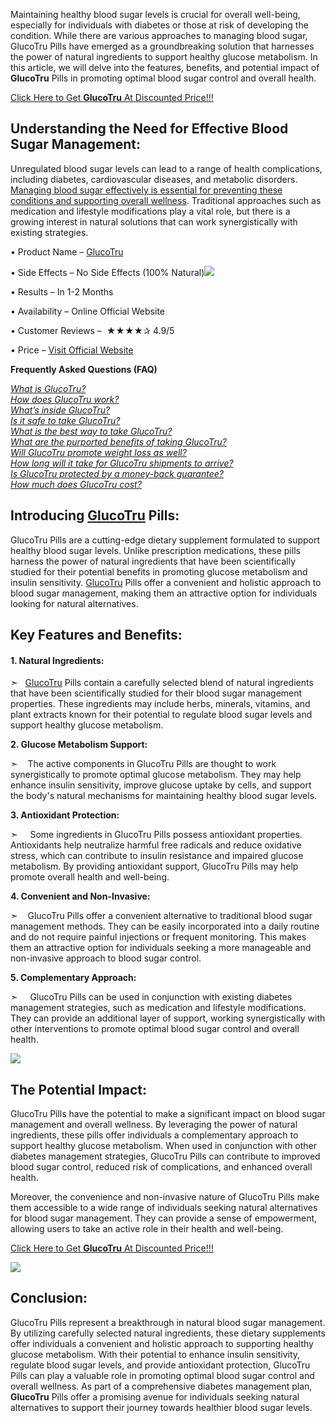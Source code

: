Maintaining healthy blood sugar levels is crucial for overall well-being, especially for individuals with diabetes or those at risk of developing the condition. While there are various approaches to managing blood sugar, GlucoTru Pills have emerged as a groundbreaking solution that harnesses the power of natural ingredients to support healthy glucose metabolism. In this article, we will delve into the features, benefits, and potential impact of **GlucoTru** Pills in promoting optimal blood sugar control and overall health.  
  
[Click Here to Get **GlucoTru** At Discounted Price!!!](https://www.glitco.com/get-glucotru-blood-sugar)  

Understanding the Need for Effective Blood Sugar Management:
------------------------------------------------------------

  
Unregulated blood sugar levels can lead to a range of health complications, including diabetes, cardiovascular diseases, and metabolic disorders. [Managing blood sugar effectively is essential for preventing these conditions and supporting overall wellness](https://lookerstudio.google.com/reporting/b61a203e-156d-406a-af5b-8baa0f8cec4c/page/rdQWD). Traditional approaches such as medication and lifestyle modifications play a vital role, but there is a growing interest in natural solutions that can work synergistically with existing strategies.  
  

• Product Name – [GlucoTru](https://sites.google.com/view/glucotru-faqs/home)

• Side Effects – No Side Effects (100% Natural)[![](https://blogger.googleusercontent.com/img/b/R29vZ2xl/AVvXsEiASos2RltWWQGxFehgUDREaVwb6Us8_6kpDBbRtEHnjNAguGxCo170_xnnd4cVxkfMZcsel6-_yx3i1QhL5d-26DEyi-VJ3YZwCBqbUYsxs4cF3XDRdA8PNr-tlnAzsy5xy4108E9XaeR3Z0ZwJdFU3g8Wdx-eJR_sRmacEnvyU3e5weeZEXMp5EV1/s320/bottle-with-guarantee.png)](https://www.glitco.com/get-glucotru-blood-sugar)

• Results – In 1-2 Months  
  
• Availability – Online Official Website  
  
• Customer Reviews –  ★★★★✰ 4.9/5  
  
• Price – [Visit Official Website](https://www.glitco.com/get-glucotru-blood-sugar)

**Frequently Asked Questions (FAQ)**  
  
_[What is GlucoTru?](https://www.glitco.com/get-glucotru-blood-sugar)_  
_[How does GlucoTru work?](https://www.glitco.com/get-glucotru-blood-sugar)_  
_[What’s inside GlucoTru?](https://www.glitco.com/get-glucotru-blood-sugar)_  
_[Is it safe to take GlucoTru?](https://www.glitco.com/get-glucotru-blood-sugar)_  
_[What is the best way to take GlucoTru?](https://www.glitco.com/get-glucotru-blood-sugar)_  
_[What are the purported benefits of taking GlucoTru?](https://www.glitco.com/get-glucotru-blood-sugar)_  
_[Will GlucoTru promote weight loss as well?](https://www.glitco.com/get-glucotru-blood-sugar)_  
_[How long will it take for GlucoTru shipments to arrive?](https://www.glitco.com/get-glucotru-blood-sugar)_  
_[Is GlucoTru protected by a money-back guarantee?](https://www.glitco.com/get-glucotru-blood-sugar)_  
_[How much does GlucoTru cost?](https://www.glitco.com/get-glucotru-blood-sugar)_

Introducing [GlucoTru](https://colab.research.google.com/drive/1zA9evWePZZOYGKnF1UhMBWqttNMSHqeS#scrollTo=_N6_HuQ9mDpZ) Pills:
------------------------------------------------------------------------------------------------------------------------------

  
GlucoTru Pills are a cutting-edge dietary supplement formulated to support healthy blood sugar levels. Unlike prescription medications, these pills harness the power of natural ingredients that have been scientifically studied for their potential benefits in promoting glucose metabolism and insulin sensitivity. [GlucoTru](https://glucotru-official.blogspot.com/2023/07/glucotru-pills-breakthrough-in-natural.html) Pills offer a convenient and holistic approach to blood sugar management, making them an attractive option for individuals looking for natural alternatives.  
  

Key Features and Benefits:
--------------------------

#### 1\. Natural Ingredients: 

➣   [GlucoTru](https://groups.google.com/g/glucotru-faqs/c/1PViq4Tcs5g) Pills contain a carefully selected blend of natural ingredients that have been scientifically studied for their blood sugar management properties. These ingredients may include herbs, minerals, vitamins, and plant extracts known for their potential to regulate blood sugar levels and support healthy glucose metabolism.  
  
**2\. Glucose Metabolism Support:** 

➣    The active components in GlucoTru Pills are thought to work synergistically to promote optimal glucose metabolism. They may help enhance insulin sensitivity, improve glucose uptake by cells, and support the body's natural mechanisms for maintaining healthy blood sugar levels.  
  
**3\. Antioxidant Protection:**

➣     Some ingredients in GlucoTru Pills possess antioxidant properties. Antioxidants help neutralize harmful free radicals and reduce oxidative stress, which can contribute to insulin resistance and impaired glucose metabolism. By providing antioxidant support, GlucoTru Pills may help promote overall health and well-being.  
  
**4\. Convenient and Non-Invasive:** 

➣    GlucoTru Pills offer a convenient alternative to traditional blood sugar management methods. They can be easily incorporated into a daily routine and do not require painful injections or frequent monitoring. This makes them an attractive option for individuals seeking a more manageable and non-invasive approach to blood sugar control.  
  
**5\. Complementary Approach:**

➣     GlucoTru Pills can be used in conjunction with existing diabetes management strategies, such as medication and lifestyle modifications. They can provide an additional layer of support, working synergistically with other interventions to promote optimal blood sugar control and overall health.  
  

[![](https://blogger.googleusercontent.com/img/b/R29vZ2xl/AVvXsEjf4cV6L6n1m3eSjpZqkK3DoHOGFWU6xydt8RfAm7iQNFi0hSW-XGHfDWh_M0kL4AlQp5U4JQDYKcyDzmsb1KoB-EuBmWZ2g06rBBSnQdJ0Ufpy25x6xjNr2c_71eVfAK0_kuCbyqR1enRn8aRxFYNCFMeq9yjdpwttJjt3md7AXlXv7oOlDmpP_GP9/w640-h362/Screenshot%20(632).png)](https://www.glitco.com/get-glucotru-blood-sugar)

The Potential Impact:
---------------------

  
GlucoTru Pills have the potential to make a significant impact on blood sugar management and overall wellness. By leveraging the power of natural ingredients, these pills offer individuals a complementary approach to support healthy glucose metabolism. When used in conjunction with other diabetes management strategies, GlucoTru Pills can contribute to improved blood sugar control, reduced risk of complications, and enhanced overall health.  
  
Moreover, the convenience and non-invasive nature of GlucoTru Pills make them accessible to a wide range of individuals seeking natural alternatives for blood sugar management. They can provide a sense of empowerment, allowing users to take an active role in their health and well-being.

[Click Here to Get **GlucoTru** At Discounted Price!!!](https://www.glitco.com/get-glucotru-blood-sugar)  

[![](https://blogger.googleusercontent.com/img/b/R29vZ2xl/AVvXsEiZme_-b3okuXUjQPIFd3M67RmsoMPCMRj7FT80Qd_4_ANC05On9GBW3a4-aLEQ7mgeEjukMosyxMPoMLRK0O1msHUMy__k8noPdJnT4muTlrnO05vKYmRiQxz45z47ZKnvwzCInZqDXrpGk3eM5izWCKefR3i9JW1AQcg_hCVYueEXQcZOLAhR9lV_/w640-h462/Screenshot%20(647).png)](https://www.glitco.com/get-glucotru-blood-sugar)

Conclusion:
-----------

  
GlucoTru Pills represent a breakthrough in natural blood sugar management. By utilizing carefully selected natural ingredients, these dietary supplements offer individuals a convenient and holistic approach to supporting healthy glucose metabolism. With their potential to enhance insulin sensitivity, regulate blood sugar levels, and provide antioxidant protection, GlucoTru Pills can play a valuable role in promoting optimal blood sugar control and overall wellness. As part of a comprehensive diabetes management plan, **GlucoTru** Pills offer a promising avenue for individuals seeking natural alternatives to support their journey towards healthier blood sugar levels.
